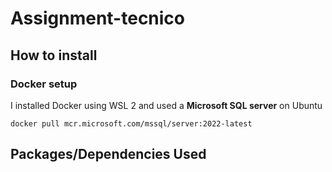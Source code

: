 # Assignment-tecnico

## How to install

### Docker setup

I installed Docker using WSL 2 and used a **Microsoft SQL server** on Ubuntu
```
docker pull mcr.microsoft.com/mssql/server:2022-latest
```
## Packages/Dependencies Used
